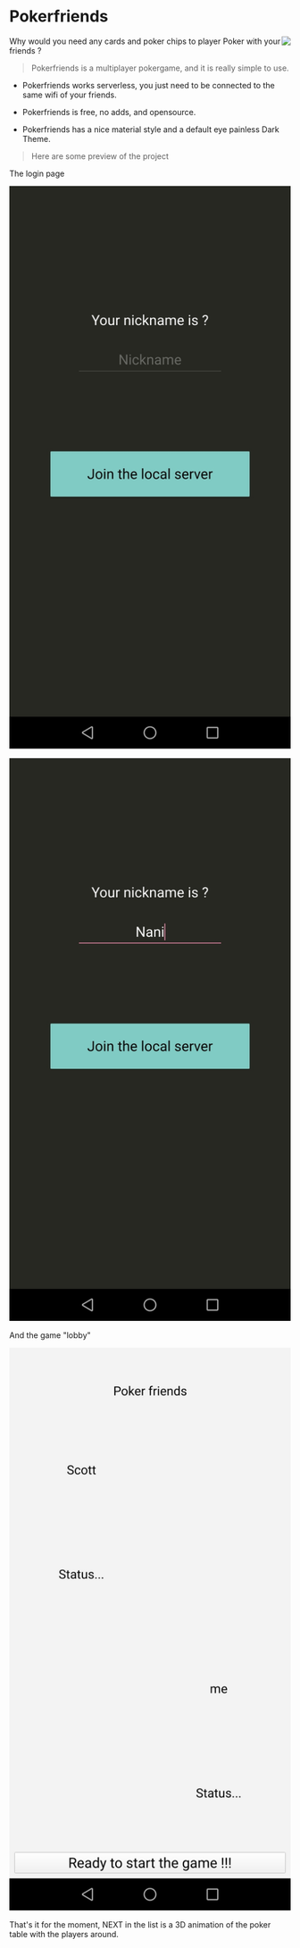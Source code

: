 # Pokerfriends 
<img src="https://img.shields.io/badge/Status-Work%20in%20progress-brightgreen?style=for-the-badge&logo=appveyor" align="right">






Why would you need any cards and poker chips to player Poker with your friends ?

> Pokerfriends is a multiplayer pokergame, and it is really simple to use.

* Pokerfriends works serverless, you just need to be connected to the same wifi of  your friends.

* Pokerfriends is free, no adds, and opensource.

* Pokerfriends has a nice material style and a default eye painless Dark Theme.

> Here are some preview of the project

The login page
<p align="center">
  <img src="./screens/screen.jpg" alt="Size Limit CLI" width="738">
</p>

<p align="center">
  <img src="./screens/screen2.jpg" alt="Size Limit CLI" width="738">
</p>

And the game "lobby"

<p align="center">
  <img src="./screens/screen3.jpg" alt="Size Limit CLI" width="738">
</p>


That's it for the moment, NEXT in the list is a 3D animation of the poker table with the players around.